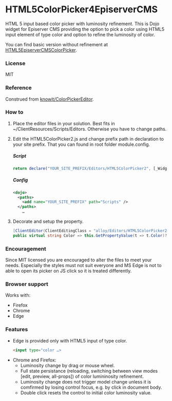 # HTML5ColorPicker4EpiserverCMS
HTML 5 input based color picker with luminosity refinement. This is Dojo widget for Episerver CMS providing the option to pick a color using HTML5 input element of type color and option to refine the luminosity of color.

You can find basic version without refinement at [HTML5EpiserverCMSColorPicker](https://github.com/JiriCepelkaFirstLineSoftware/HTML5EpiserverCMSColorPicker).

### License
MIT

### Reference
Construed from [knowit/ColorPickerEditor](https://github.com/knowit/ColorPickerEditor).

### How to

1. Place the editor files in your solution. Best fits in ~/ClientResources/Scripts/Editors. Otherwise you have to change paths.
2. Edit the HTML5ColorPicker2.js and change prefix path in declaration to your site prefix. That you can found in root folder module.config.

    ##### Script

    ``` javascript
    return declare("YOUR_SITE_PREFIX/Editors/HTML5ColorPicker2", [_Widget, _TemplatedMixin, _CssStateMixin],
     ```
    ##### Config

    ```xml
    <dojo>    
      <paths>
        <add name="YOUR_SITE_PREFIX" path="Scripts" />
      </paths>
        …
    ```
    
3. Decorate and setup the property.
    ```c#
    [ClientEditor(ClientEditingClass = "alloy/Editors/HTML5ColorPicker2")]
    public virtual string Color => this.GetPropertyValue(t => t.Color)?.Split(',')[0];
    ```
### Encouragement

Since MIT licensed you are encouraged to alter the files to meet your needs. Especially the styles must not suit everyone and MS Edge is not to able to open its picker on JS click so it is treated differently.

### Browser support

Works with:
* Firefox
* Chrome
* Edge

### Features

* Edge is provided only with HTML5 input of type color.
    ```HTML
    <input type="color …>
    ```
* Chrome and Firefox:    
    * Luminosity change by drag or mouse wheel.    
    * Full state persistance (reloading, switching between view modes [edit, preview, all-props]) of color lumininosity refinement.
    * Luminosity change does not trigger model change unless it is comfirmed by losing control focus, e.g. by click in document body.
    * Double click resets the control to initial color luminosity value.
